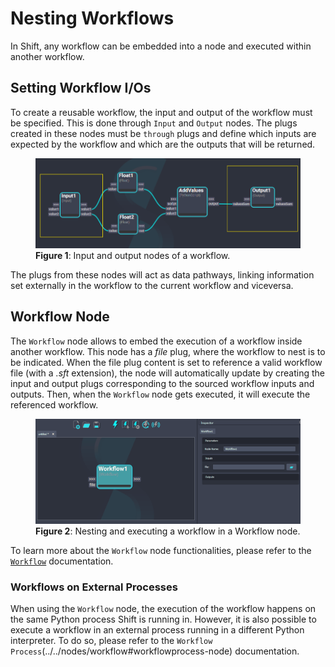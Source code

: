 # Nesting Workflows

In Shift, any workflow can be embedded into a node and executed within another workflow.

## Setting Workflow I/Os

To create a reusable workflow, the input and output of the workflow must be specified. This is done through `Input` and `Output` nodes. The plugs created in these nodes must be `through` plugs and define which inputs are expected by the workflow and which are the outputs that will be returned.
<figure>
      <img src="images/workflow_ios.png" alt="Workflow I/Os">
      <figcaption><b>Figure 1</b>: Input and output nodes of a workflow.</figcaption>
</figure>

The plugs from these nodes will act as data pathways, linking information set externally in the workflow to the current workflow and viceversa.

## Workflow Node

The `Workflow` node allows to embed the execution of a workflow inside another workflow. This node has a *file* plug, where the workflow to nest is to be indicated. When the file plug content is set to reference a valid workflow file (with a *.sft* extension), the node will automatically update by creating the input and output plugs corresponding to the sourced workflow inputs and outputs. Then, when the `Workflow` node gets executed, it will execute the referenced workflow.

<figure>
      <img src="images/workflow_nesting.gif" alt="Workflow nesting">
      <figcaption><b>Figure 2</b>: Nesting and executing a workflow in a Workflow node.</figcaption>
</figure>

To learn more about the `Workflow` node functionalities, please refer to the [`Workflow`](../../nodes/workflow.md) documentation.

### Workflows on External Processes

When using the `Workflow` node, the execution of the workflow happens on the same Python process Shift is running in. However, it is also possible to execute a workflow in an external process running in a different Python interpreter. To do so, please refer to the `Workflow Process`(../../nodes/workflow#workflowprocess-node) documentation.
